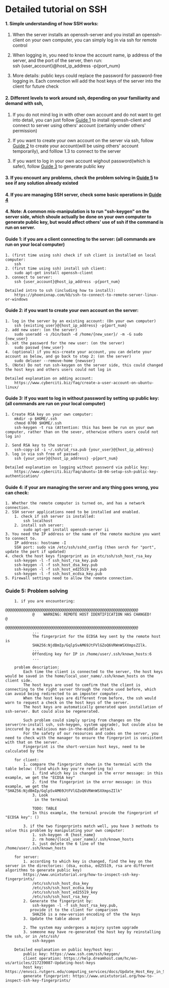 # Detailed tutorial on SSH

#### 1. Simple understanding of how SSH works: 
1. When the server installs an openssh-server and you install an openssh-client on your own computer, you can simply log in via ssh for remote control

2. When logging in, you need to know the account name, ip address of the server, and the port of the server, then run:   
        ssh {user_account}@host_ip_address -p{port_num}  

3. More details: public keys could replace the password for password-free logging in. Each connection will add the host keys of the server into the client for future check  


#### 2. Different levels to work around ssh, depending on your familiarity and demand with ssh, 
1. If you do not mind log in with other own account and do not want to get into detail, you can just follow [Guide 1](#Guide-1) to install openssh-client and connect to server using others' account (certainly under others' permission)

2. If you want to create your own account on the server via ssh, follow [Guide 2](#Guide-2) to create your account(will be using others' account temporarily), and folllow 1.3 to connect to the server

3. If you want to log in your own account wighout password(which is safer), follow [Guide 3](#Guide-3) to generate public key


#### 3. If you encount any problems, check the problem solving in [Guide 5](#guide-5) to see if any solution already existed

#### 4. If you are managing SSH server, check some basic operations in [Guide 4](#guide-4)


#### 4. Note: A common mis-manipulation is to run "ssh-keygen" on the server side, which shoule actually be done on your own computer to generate public key, but would affect others' use of ssh if the command is run on server.


#### Guide 1: if you are a client connecting to the server: (all commands are run on your local computer)
    1. (first time using ssh) check if ssh client is installed on local computer:
        ssh
    2. (first time using ssh) install ssh client:
        sudo apt-get install openssh-client
    3. connect to server:
        ssh {user_account}@host_ip_address -p{port_num}

    Detailed intro to ssh (including how to install): 
        https://phoenixnap.com/kb/ssh-to-connect-to-remote-server-linux-or-windows
        
#### Guide 2: if you want to create your own account on the server:
    1. log in the server by an existing account: (On your own computer)
        ssh {existing_user}@{host_ip_address} -p{port_num}
    2. add new user: (on the server)
        sudo useradd -s /bin/bash -d /home/{new_user}/ -m -G sudo {new_user}
    3. set the password for the new user: (on the server)
        sudo passwd {new_user}
    4. (optional) if you mis-create your account, you can delete your account as below, and go back to step 2: (on the server)
        sudo deluser --remove-home {newuser}
    5. (Note) Do not run ssh-keygen on the server side, this could changed the host keys and others users could not log in

    Detailed explanation on adding account: 
        https://www.cyberciti.biz/faq/create-a-user-account-on-ubuntu-linux/
    
#### Guide 3: If you want to log in without password by setting up public key: (all commands are run on your local computer)
    1. Create RSA key on your own computer:
        mkdir -p $HOME/.ssh
        chmod 0700 $HOME/.ssh
        ssh-keygen -t rsa (Attention: this has been be run on your own computer, rather than on the sever, otherwise others users could not log in)

    2. Send RSA key to the server:
        ssh-copy-id -i ~/.ssh/id_rsa.pub {your_user}@{host_ip_address}
    3. log in via ssh free of passwd:
        ssh {your_user}@{host_ip_address} -p{port_num}

    Detailed explanation on logging without password via public key:
        https://www.cyberciti.biz/faq/ubuntu-18-04-setup-ssh-public-key-authentication/


#### Guide 4: if your are managing the server and any thing goes wrong, you can check:
    1. Whether the remote computer is turned on, and has a network connection.
    2. SSH server applications need to be installed and enabled.
        1. check if ssh server is installed: 
            ssh localhost
        2. install ssh server: 
            sudo apt-get install openssh-server ii
    3. You need the IP address or the name of the remote machine you want to connect to.
        IP address: hostname -I
        SSH port: sudo vim /etc/ssh/sshd_config (then serch for "port", update the port if updated)
    4. check the host keys fingerprint as in etc/ssh/ssh_host_rsa_key
        ssh-keygen -l -f ssh_host_rsa_key.pub
        ssh-keygen -l -f ssh_host_dsa_key.pub
        ssh-keygen -l -f ssh_host_ed25519_key.pub
        ssh-keygen -l -f ssh_host_ecdsa_key.pub
    5. Firewall settings need to allow the remote connection.

### Guide 5: Problem solving
        1. if you are encountering:
                @@@@@@@@@@@@@@@@@@@@@@@@@@@@@@@@@@@@@@@@@@@@@@@@@@@@@@@@@@@
                @    WARNING: REMOTE HOST IDENTIFICATION HAS CHANGED!     @
                @@@@@@@@@@@@@@@@@@@@@@@@@@@@@@@@@@@@@@@@@@@@@@@@@@@@@@@@@@@
                ...
                The fingerprint for the ECDSA key sent by the remote host is
                SHA256:NjdBmIp/GqlpSvAM69JtFVlGZoQ6VRWnWSXXmpsZIlk.
                ...     
                Offending key for IP in /home/user/.ssh/known_hosts:6
                ...

        problem description:
            Each time the client is connected to the server, the host keys would be saved in the home/local_user_name/.ssh/known_hosts on the client side.
            The host keys are used to comfirm that the client is connecting to the right server through the route used before, which can avoid being redirected to an imposter computer.
            When the host keys are different from before, the ssh would warn to request a check on the host keys of the server.
            The host keys are automatically generated upon installation of ssh-server. But could also be regenerated.

            Such problem could simply spring from changes on the server(re-install ssh, ssh-keygen, system upgrade), but coulde also be inccured by a malicious man-in-the-middle attack. 
            For the safety of our resources and codes on the server, you need to check with the manager to ensure the fingerprint is consistent with that on the server.
            Fingerprint is the short-version host keys, need to be calculated by the 

        for client: 
            1. compare the fingerprint shown in the termnial with the table below: (find which key you're refering to) 
                1. find which key is changed in the error message: in this example, we get the "ECDSA key"
                2. find the fingerprint in the error message: in this example, we get the "SHA256:NjdBmIp/GqlpSvAM69JtFVlGZoQ6VRWnWSXXmpsZIlk"
                3. Look
                 in the terminal

                TODO: TABLE
                In this example, the terminal provide the fingerprint of "ECDSA key": ()

            3. if the two fingerprints match well, you have 3 methods to solve this problem by manipulating your own computer:
                1. ssh-keygen -R {host_name}
                2. rm home/{local_user_name}/.ssh/known_hosts
                3. just delete the 6 line of the /home/user/.ssh/known_hosts

        for server: 
            1. according to which key is changed, find the key on the server in the directories: (dsa, ecdsa, ed25519, rsa are different algorithms to generate public key)
            https://www.unixtutorial.org/how-to-inspect-ssh-key-fingerprints/
                /etc/ssh/ssh_host_dsa_key
                /etc/ssh/ssh_host_ecdsa_key
                /etc/ssh/ssh_host_ed25519_key
                /etc/ssh/ssh_host_rsa_key
            2. Generate the fingerprint by: 
                ssh-keygen -l -f ssh_host_rsa_key.pub, 
               provide it to the client for comparison
                SHA256 is a new-version encoding of the the keys
            3. Update the table above if 

            2. The system may undergoes a majory system upgrade
            3. someone may have re-generated the host key by reinstalling the ssh, or in /etc/ssh/
                ssh-keygen

        Detailed explanation on public key/host key:
            public key: https://www.ssh.com/ssh/keygen/
            client operation: https://help.dreamhost.com/hc/en-us/articles/217239087-Updating-host-keys
            host key: https://envsci.rutgers.edu/computing_services/docs/Update_Host_Key_in_SSH.pdf
            generate fingerprint: https://www.unixtutorial.org/how-to-inspect-ssh-key-fingerprints/
